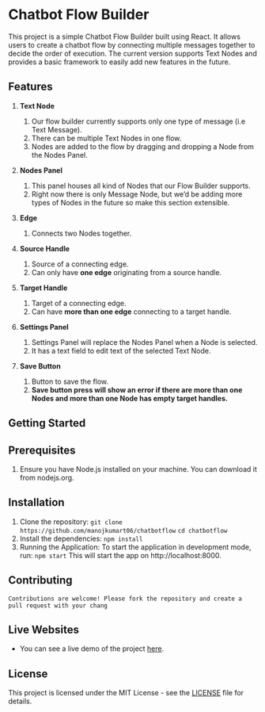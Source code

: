 # Chatbot Flow Builder

This project is a simple Chatbot Flow Builder built using React. It allows users to create a chatbot flow by connecting multiple messages together to decide the order of execution. The current version supports Text Nodes and provides a basic framework to easily add new features in the future.


## Features

1. **Text Node**
    1. Our flow builder currently supports only one type of message (i.e Text Message).
    2. There can be multiple Text Nodes in one flow.
    3. Nodes are added to the flow by dragging and dropping a Node from the Nodes Panel.

2. **Nodes Panel**
    1. This panel houses all kind of Nodes that our Flow Builder supports.
    2. Right now there is only Message Node, but we’d be adding more types of Nodes in the future so make this section extensible.

3. **Edge**
    1. Connects two Nodes together.

4. **Source Handle**
    1. Source of a connecting edge.
    2. Can only have **one edge** originating from a source handle.

5. **Target Handle**
    1. Target of a connecting edge.
    2. Can have **more than one edge** connecting to a target handle.

6. **Settings Panel**
    1. Settings Panel will replace the Nodes Panel when a Node is selected.
    2. It has a text field to edit text of the selected Text Node.

7. **Save Button**
    1. Button to save the flow.
    2. **Save button press will show an error if there are more than one Nodes and more than one Node has empty target handles.**

## Getting Started

## Prerequisites

1. Ensure you have Node.js installed on your machine. You can download it from nodejs.org.

## Installation

1. Clone the repository:
    `git clone https://github.com/manojkumart06/chatbotflow`
    `cd chatbotflow`
2. Install the dependencies:
    `npm install`
3. Running the Application:
   To start the application in development mode, run:
   `npm start`
   This will start the app on http://localhost:8000.

## Contributing
    Contributions are welcome! Please fork the repository and create a pull request with your chang

## Live Websites

- You can see a live demo of the project [here]().

## License

This project is licensed under the MIT License - see the [LICENSE](LICENSE) file for details.

